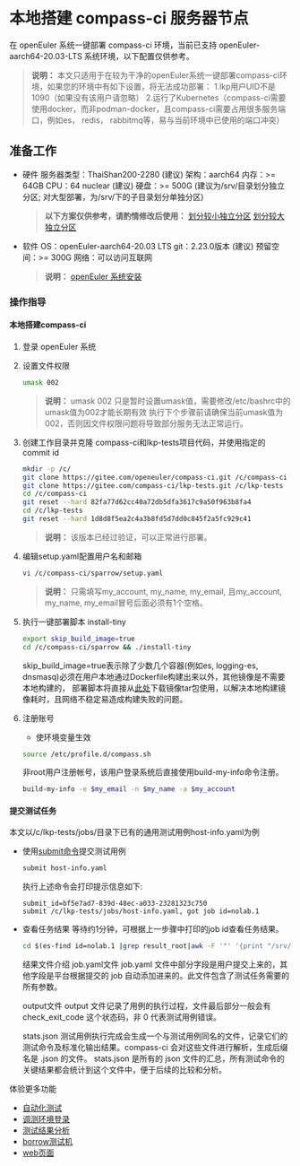 # 本地搭建 compass-ci 服务器节点

在 openEuler 系统一键部署 compass-ci 环境，当前已支持 openEuler-aarch64-20.03-LTS 系统环境，以下配置仅供参考。

>**说明：**
>本文只适用于在较为干净的openEuler系统一键部署compass-ci环境，如果您的环境中有如下设置，将无法成功部署：
>1.lkp用户UID不是1090（如果没有该用户请忽略）
>2.运行了Kubernetes（compass-ci需要使用docker，而非podman-docker，且compass-ci需要占用很多服务端口，例如es， redis， rabbitmq等，易与当前环境中已使用的端口冲突）

## 准备工作
- 硬件
	服务器类型：ThaiShan200-2280 (建议)
	架构：aarch64
	内存：>= 64GB
	CPU：64 nuclear (建议)
	硬盘：>= 500G (建议为/srv/目录划分独立分区; 对大型部署，为/srv/下的子目录划分单独分区)

	>**以下方案仅供参考，请酌情修改后使用：**
	>[划分较小独立分区](https://gitee.com/openeuler/compass-ci/blob/master/sparrow/1-storage/small)
	>[划分较大独立分区](https://gitee.com/openeuler/compass-ci/blob/master/sparrow/1-storage/large)

- 软件
	OS：openEuler-aarch64-20.03 LTS
	git：2.23.0版本 (建议)
	预留空间：>= 300G
	网络：可以访问互联网

	>**说明：**
	>[openEuler 系统安装](https://openeuler.org/zh/docs/20.03_LTS/docs/Installation/%E5%AE%89%E8%A3%85%E5%87%86%E5%A4%87.html)

### 操作指导

#### 本地搭建compass-ci

1. 登录 openEuler 系统

2. 设置文件权限
	```bash
	umask 002
	```

	>**说明：**
	>umask 002 只是暂时设置umask值，需要修改/etc/bashrc中的umask值为002才能长期有效
	>执行下个步骤前请确保当前umask值为002，否则因文件权限问题将导致部分服务无法正常运行。

3. 创建工作目录并克隆 compass-ci和lkp-tests项目代码，并使用指定的commit id
	```bash
	mkdir -p /c/
	git clone https://gitee.com/openeuler/compass-ci.git /c/compass-ci
	git clone https://gitee.com/compass-ci/lkp-tests.git /c/lkp-tests
	cd /c/compass-ci
	git reset --hard 82fa77d62cc40a72db5dfa3617c9a50f963b8fa4
	cd /c/lkp-tests
	git reset --hard 1d8d8f5ea2c4a3b8fd5d7dd0c845f2a5fc929c41
	```
	>**说明：**
	>该版本已经过验证，可以正常进行部署。

4. 编辑setup.yaml配置用户名和邮箱
	```bash
	vi /c/compass-ci/sparrow/setup.yaml
	```

	>**说明：**
	>只需填写my_account, my_name, my_email, 且my_account, my_name, my_email冒号后面必须有1个空格。

5. 执行一键部署脚本 install-tiny
	```bash
	export skip_build_image=true
	cd /c/compass-ci/sparrow && ./install-tiny
	```
	skip_build_image=true表示除了少数几个容器(例如es, logging-es, dnsmasq)必须在用户本地通过Dockerfile构建出来以外，其他镜像是不需要本地构建的，
	部署脚本将直接从[此处](https://repo.oepkgs.net/openEuler/compass-ci/cci-deps/docker)下载镜像tar包使用，以解决本地构建镜像耗时，且网络不稳定易造成构建失败的问题。

6. 注册账号
	- 使环境变量生效
	```bash
	source /etc/profile.d/compass.sh
	```
	非root用户注册帐号，该用户登录系统后直接使用build-my-info命令注册。
	```bash
	build-my-info -e $my_email -n $my_name -a $my_account
	```

#### 提交测试任务
本文以/c/lkp-tests/jobs/目录下已有的通用测试用例host-info.yaml为例
- 使用[submit命令](https://gitee.com/openeuler/compass-ci/blob/master/doc/job/submit/submit-job.zh.md)提交测试用例
	```bash
	submit host-info.yaml
	```

	执行上述命令会打印提示信息如下:
	```
	submit_id=bf5e7ad7-839d-48ec-a033-23281323c750
	submit /c/lkp-tests/jobs/host-info.yaml, got job id=nolab.1
	```

- 查看任务结果
等待约1分钟，可根据上一步骤中打印的job id查看任务结果。
	```bash
	cd $(es-find id=nolab.1 |grep result_root|awk -F '"' '{print "/srv/"$4}') && ls
	```

	结果文件介绍
	job.yaml文件
	job.yaml 文件中部分字段是用户提交上来的，其他字段是平台根据提交的 job 自动添加进来的。此文件包含了测试任务需要的所有参数。

	output文件
	output 文件记录了用例的执行过程，文件最后部分一般会有 check_exit_code 这个状态码，非 0 代表测试用例错误。

	stats.json
	测试用例执行完成会生成一个与测试用例同名的文件，记录它们的测试命令及标准化输出结果。compass-ci 会对这些文件进行解析，生成后缀名是 .json 的文件。
	stats.json 是所有的 json 文件的汇总，所有测试命令的关键结果都会统计到这个文件中，便于后续的比较和分析。

体验更多功能
- [自动化测试](https://gitee.com/openeuler/compass-ci/blob/master/sparrow/local/test-oss-project.md)
- [调测环境登录](https://gitee.com/openeuler/compass-ci/blob/master/sparrow/local/log-in-machine-debug.md)
- [测试结果分析](https://gitee.com/openeuler/compass-ci/blob/master/sparrow/local/compare-results.md)
- [borrow测试机](https://gitee.com/openeuler/compass-ci/blob/master/sparrow/local/borrow-machine.md)
- [web页面](https://gitee.com/openeuler/compass-ci/blob/master/sparrow/local/web.md)
